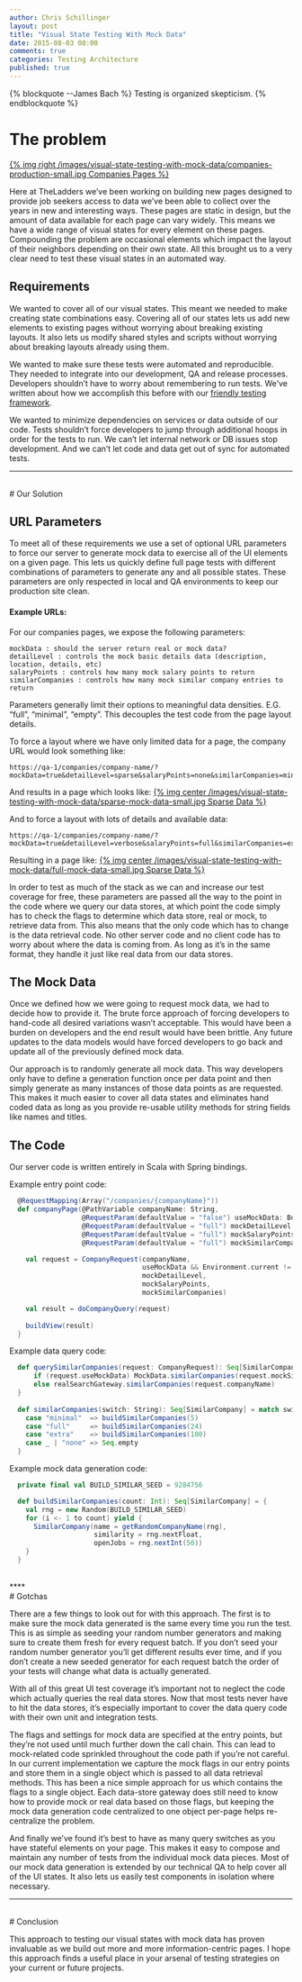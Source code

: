 ```yaml
---
author: Chris Schillinger
layout: post
title: "Visual State Testing With Mock Data"
date: 2015-08-03 08:00
comments: true
categories: Testing Architecture
published: true
---
```

{% blockquote --James Bach %}
Testing is organized skepticism.
{% endblockquote %}

# The problem

[{% img right /images/visual-state-testing-with-mock-data/companies-production-small.jpg Companies Pages %}](https://www.theladders.com/companies/TheLadders/)

Here at TheLadders we’ve been working on building new pages designed to provide job seekers access to data we’ve been able to collect over the years in new and interesting ways. These pages are static in design, but the amount of data available for each page can vary widely. This means we have a wide range of visual states for every element on these pages. Compounding the problem are occasional elements which impact the layout of their neighbors depending on their own state. All this brought us to a very clear need to test these visual states in an automated way.

## Requirements

We wanted to cover all of our visual states. This meant we needed to make creating state combinations easy. Covering all of our states lets us add new elements to existing pages without worrying about breaking existing layouts. It also lets us modify shared styles and scripts without worrying about breaking layouts already using them.

We wanted to make sure these tests were automated and reproducible. They needed to integrate into our development, QA and release processes. Developers shouldn’t have to worry about remembering to run tests. We’ve written about how we accomplish this before with our [friendly testing framework](http://dev.theladders.com/2015/03/casperjs-the-friendly-testing-framework/).

We wanted to minimize dependencies on services or data outside of our code. Tests shouldn’t force developers to jump through additional hoops in order for the tests to run. We can’t let internal network or DB issues stop development. And we can’t let code and data get out of sync for automated tests.
<br/>
****
<br/>
# Our Solution

## URL Parameters 

To meet all of these requirements we use a set of optional URL parameters to force our server to generate mock data to exercise all of the UI elements on a given page. This lets us quickly define full page tests with different combinations of parameters to generate any and all possible states. These parameters are only respected in local and QA environments to keep our production site clean.

#### Example URLs:

For our companies pages, we expose the following parameters:
```
mockData : should the server return real or mock data?
detailLevel : controls the mock basic details data (description, location, details, etc)
salaryPoints : controls how many mock salary points to return
similarCompanies : controls how many mock similar company entries to return
```

Parameters generally limit their options to meaningful data densities. E.G. “full”, “minimal”, “empty”. This decouples the test code from the page layout details.

To force a layout where we have only limited data for a page, the company URL would look something like:
```
https://qa-1/companies/company-name/?mockData=true&detailLevel=sparse&salaryPoints=none&similarCompanies=minimal
```

And results in a page which looks like:
[{% img center /images/visual-state-testing-with-mock-data/sparse-mock-data-small.jpg Sparse Data %}](/images/visual-state-testing-with-mock-data/sparse-mock-data.jpg)

And to force a layout with lots of details and available data:
```
https://qa-1/companies/company-name/?mockData=true&detailLevel=verbose&salaryPoints=full&similarCompanies=extra
```

Resulting in a page like:
[{% img center /images/visual-state-testing-with-mock-data/full-mock-data-small.jpg Sparse Data %}](/images/visual-state-testing-with-mock-data/full-mock-data.jpg)

In order to test as much of the stack as we can and increase our test coverage for free, these parameters are passed all the way to the point in the code where we query our data stores, at which point the code simply has to check the flags to determine which data store, real or mock, to retrieve data from. This also means that the only code which has to change is the data retrieval code. No other server code and no client code has to worry about where the data is coming from. As long as it’s in the same format, they handle it just like real data from our data stores.

## The Mock Data

Once we defined how we were going to request mock data, we had to decide how to provide it. The brute force approach of forcing developers to hand-code all desired variations wasn’t acceptable. This would have been a burden on developers and the end result would have been brittle. Any future updates to the data models would have forced developers to go back and update all of the previously defined mock data.

Our approach is to randomly generate all mock data. This way developers only have to define a generation function once per data point and then simply generate as many instances of those data points as are requested. This makes it much easier to cover all data states and eliminates hand coded data as long as you provide re-usable utility methods for string fields like names and titles.

## The Code

Our server code is written entirely in Scala with Spring bindings.

Example entry point code:
``` scala Example entry point code
  @RequestMapping(Array("/companies/{companyName}"))
  def companyPage(@PathVariable companyName: String,
                  @RequestParam(defaultValue = "false") useMockData: Boolean,
                  @RequestParam(defaultValue = "full") mockDetailLevel: String,
                  @RequestParam(defaultValue = "full") mockSalaryPoints: String,
                  @RequestParam(defaultValue = "full") mockSimilarCompanies: String ): Any = {

    val request = CompanyRequest(companyName,
                                 useMockData && Environment.current != Prod,
                                 mockDetailLevel,
                                 mockSalaryPoints,
                                 mockSimilarCompanies)

    val result = doCompanyQuery(request)
    
    buildView(result)
  }
```

Example data query code:
``` scala Example data query code
  def querySimilarCompanies(request: CompanyRequest): Seq[SimilarCompany] = {
      if (request.useMockData) MockData.similarCompanies(request.mockSimilarCompanies)
      else realSearchGateway.similarCompanies(request.companyName)
  }
  
  def similarCompanies(switch: String): Seq[SimilarCompany] = match switch {
    case "minimal"  => buildSimilarCompanies(5)
    case "full"     => buildSimilarCompanies(24)
    case "extra"    => buildSimilarCompanies(100)
    case _ | "none" => Seq.empty
  }
```

Example mock data generation code:
``` scala Example mock data generation code
  private final val BUILD_SIMILAR_SEED = 9284756

  def buildSimilarCompanies(count: Int): Seq[SimilarCompany] = {
    val rng = new Random(BUILD_SIMILAR_SEED)
    for (i <- 1 to count) yield {
      SimilarCompany(name = getRandomCompanyName(rng),
                     similarity = rng.nextFloat,
                     openJobs = rng.nextInt(50))
    }
  }
```
<br/>
****
<br/>
# Gotchas

There are a few things to look out for with this approach. The first is to make sure the mock data generated is the same every time you run the test. This is as simple as seeding your random number generators and making sure to create them fresh for every request batch. If you don’t seed your random number generator you’ll get different results ever time, and if you don’t create a new seeded generator for each request batch the order of your tests will change what data is actually generated.

With all of this great UI test coverage it’s important not to neglect the code which actually queries the real data stores. Now that most tests never have to hit the data stores, it’s especially important to cover the data query code with their own unit and integration tests.

The flags and settings for mock data are specified at the entry points, but they’re not used until much further down the call chain. This can lead to mock-related code sprinkled throughout the code path if you’re not careful. In our current implementation we capture the mock flags in our entry points and store them in a single object which is passed to all data retrieval methods. This has been a nice simple approach for us which contains the flags to a single object. Each data-store gateway does still need to know how to provide mock or real data based on those flags, but keeping the mock data generation code centralized to one object per-page helps re-centralize the problem.

And finally we’ve found it’s best to have as many query switches as you have stateful elements on your page. This makes it easy to compose and maintain any number of tests from the individual mock data pieces. Most of our mock data generation is extended by our technical QA to help cover all of the UI states. It also lets us easily test components in isolation where necessary.
<br/>
****
<br/>
# Conclusion

This approach to testing our visual states with mock data has proven invaluable as we build out more and more information-centric pages. I hope this approach finds a useful place in your arsenal of testing strategies on your current or future projects.
